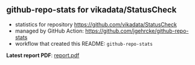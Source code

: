 ## github-repo-stats for vikadata/StatusCheck

- statistics for repository https://github.com/vikadata/StatusCheck
- managed by GitHub Action: https://github.com/jgehrcke/github-repo-stats
- workflow that created this README: `github-repo-stats`

**Latest report PDF**: [report.pdf](https://github.com/vikadata/StatusCheck/raw/github-repo-stats/vikadata/StatusCheck/latest-report/report.pdf)

